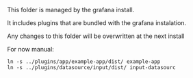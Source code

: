 This folder is managed by the grafana install.

It includes plugins that are bundled with the grafana instalation.  

Any changes to this folder will be overwritten at the next install

For now manual:
```
ln -s ../plugins/app/example-app/dist/ example-app
ln -s ../plugins/datasource/input/dist/ input-datasourc
```
